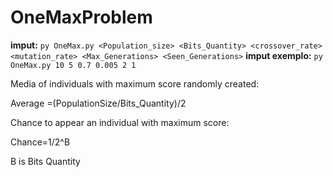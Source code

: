 # OneMaxProblem
**imput:** `py OneMax.py <Population_size> <Bits_Quantity> <crossover_rate> <mutation_rate> <Max_Generations> <Seen_Generations>`
**imput exemplo:** `py OneMax.py 10 5 0.7 0.005 2 1`

Media of individuals with maximum score randomly created:

Average =(PopulationSize/Bits_Quantity)/2

Chance to appear an individual with maximum score:

Chance=1/2^B 

B is Bits Quantity
